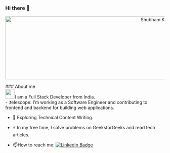 ### Hi there 👋

<p align="center">
  <img src="https://github.com/Shubhamindev/Shubhamindev/blob/main/Shubham%20kumar.png" alt="Shubham Kumar Banner" height="200" width="1000">
</p>
### About me
<div><img src="https://media.giphy.com/media/WUlplcMpOCEmTGBtBW/giphy.gif" width="30">I am a Full Stack Developer  from India.</div>
- :telescope: I’m working as a Software Engineer and contributing to frontend and backend for building web applications.

- :seedling: Exploring Technical Content Writing.

- :zap: In my free time, I solve problems on GeeksforGeeks and read tech articles.

- :mailbox:How to reach me: [![Linkedin Badge](https://img.shields.io/badge/-kakbar-blue?style=flat&logo=Linkedin&logoColor=white)](your-linkedin-url)
